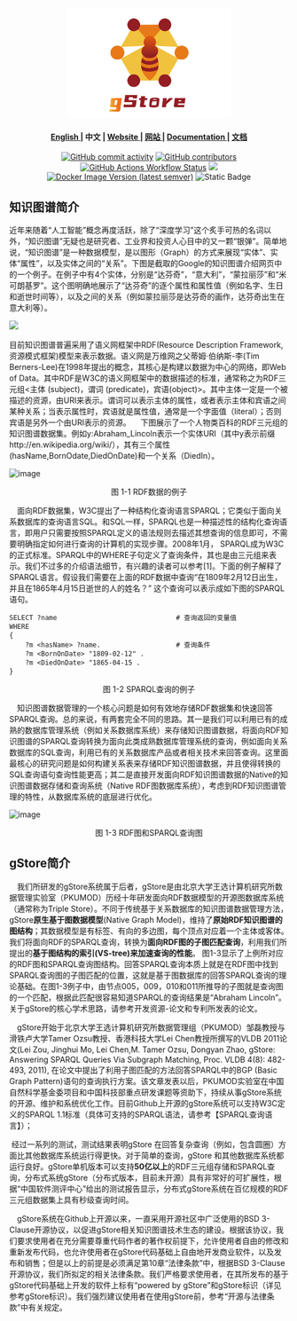 <div align="center">
  <img src="../logo.png" style="height: 200px;" alt="gStore logo"/>
</div>

<div align="center">
  <h4> <a href="../../README.md" target="_blank"> English </a> | 中文 | <a href="https://en.gstore.cn" target="_blank"> Website </a> | <a href="https://www.gstore.cn" target="_blank"> 网站 </a> |  <a href="https://gstore-docs.pages.dev" target="_blank"> Documentation </a> | <a href="https://gstore-docs.pages.dev/zh-cn/" target="_blank"> 文档 </a> </h4>
</div>

<div align="center">
  <a href="https://github.com/hrz6976/gstore/commits"><img alt="GitHub commit activity" src="https://img.shields.io/github/commit-activity/y/pkumod/gstore?logo=github"/></a>
  <a href="https://github.com/hrz6976/gstore/contributors"><img alt="GitHub contributors" src="https://img.shields.io/github/contributors-anon/hrz6976/gstore?logo=github&color=%23ffd664"/></a>
  <a href="https://github.com/hrz6976/gstore/actions" ><img alt="GitHub Actions Workflow Status" src="https://img.shields.io/github/actions/workflow/status/hrz6976/gStore/ci.yml?logo=github"/></a>
  <a href="https://codecov.io/github/hrz6976/gStore" ><img src="https://codecov.io/github/hrz6976/gStore/graph/badge.svg?token=0NE3KM5AV8"/></a>
  <a href="https://hub.docker.com/repository/docker/hrz6976/gstore"><img alt="Docker Image Version (latest semver)" src="https://img.shields.io/docker/v/hrz6976/gstore?logo=docker&label=docker&color=%2328a8ea"/></a>
  <span><img alt="Static Badge" src="https://img.shields.io/badge/arch-amd64_arm64_loongarch-%23f23f46?logo=amazonec2"></span>
</div>

## 知识图谱简介


近年来随着“人工智能”概念再度活跃，除了“深度学习”这个炙手可热的名词以外，“知识图谱”无疑也是研究者、工业界和投资人心目中的又一颗“银弹”。简单地说，“知识图谱”是一种数据模型，是以图形（Graph）的方式来展现“实体”、实体“属性”，以及实体之间的“关系”。下图是截取的Google的知识图谱介绍网页中的一个例子。在例子中有4个实体，分别是“达芬奇”，“意大利”，“蒙拉丽莎”和“米可朗基罗”。这个图明确地展示了“达芬奇”的逐个属性和属性值（例如名字、生日和逝世时间等），以及之间的关系（例如蒙拉丽莎是达芬奇的画作，达芬奇出生在意大利等）。

![](https://gstore-web.oss-cn-zhangjiakou.aliyuncs.com/mdimg/Google.jpg)

目前知识图谱普遍采用了语义网框架中RDF(Resource Description Framework,资源模式框架)模型来表示数据。语义网是万维网之父蒂姆·伯纳斯-李(Tim Berners-Lee)在1998年提出的概念，其核心是构建以数据为中心的网络，即Web of Data。其中RDF是W3C的语义网框架中的数据描述的标准，通常称之为RDF三元组<主体 (subject)，谓词 (predicate)，宾语(object)>。其中主体一定是一个被描述的资源，由URI来表示。谓词可以表示主体的属性，或者表示主体和宾语之间某种关系；当表示属性时，宾语就是属性值，通常是一个字面值（literal）；否则宾语是另外一个由URI表示的资源。
&ensp;&ensp;下图展示了一个人物类百科的RDF三元组的知识图谱数据集。例如y:Abraham_Lincoln表示一个实体URI（其中y表示前缀http://en.wikipedia.org/wiki/），其有三个属性(hasName,BornOdate,DiedOnDate)和一个关系（DiedIn）。

![image](https://gstore-web.oss-cn-zhangjiakou.aliyuncs.com/mdimg/RDF.jpg)

<center>图 1-1 RDF数据的例子</center>


&ensp;&ensp;面向RDF数据集，W3C提出了一种结构化查询语言SPARQL；它类似于面向关系数据库的查询语言SQL。和SQL一样，SPARQL也是一种描述性的结构化查询语言，即用户只需要按照SPARQL定义的语法规则去描述其想查询的信息即可，不需要明确指定如何进行查询的计算机的实现步骤。2008年1月， SPARQL成为W3C的正式标准。SPARQL中的WHERE子句定义了查询条件，其也是由三元组来表示。我们不过多的介绍语法细节，有兴趣的读者可以参考[1]。下面的例子解释了SPARQL语言。假设我们需要在上面的RDF数据中查询“在1809年2月12日出生，并且在1865年4月15日逝世的人的姓名？” 这个查询可以表示成如下图的SPARQL语句。

```SPARQL
SELECT ?name                              # 查询返回的变量值
WHERE
{
    ?m <hasName> ?name.                   # 查询条件
    ?m <BornOnDate> "1809-02-12" .
    ?m <DiedOnDate> "1865-04-15 .
}
```

<center>图 1-2 SPARQL查询的例子</center>

&ensp;&ensp;知识图谱数据管理的一个核心问题是如何有效地存储RDF数据集和快速回答SPARQL查询。总的来说，有两套完全不同的思路。其一是我们可以利用已有的成熟的数据库管理系统（例如关系数据库系统）来存储知识图谱数据，将面向RDF知识图谱的SPARQL查询转换为面向此类成熟数据库管理系统的查询，例如面向关系数据库的SQL查询，利用已有的关系数据库产品或者相关技术来回答查询。这里面最核心的研究问题是如何构建关系表来存储RDF知识图谱数据，并且使得转换的SQL查询语句查询性能更高；其二是直接开发面向RDF知识图谱数据的Native的知识图谱数据存储和查询系统（Native RDF图数据库系统），考虑到RDF知识图谱管理的特性，从数据库系统的底层进行优化。

![image](https://gstore-web.oss-cn-zhangjiakou.aliyuncs.com/mdimg/4.jpg)

<center>图 1-3 RDF图和SPARQL查询图</center>

## gStore简介

&ensp;&ensp;我们所研发的gStore系统属于后者，gStore是由北京大学王选计算机研究所数据管理实验室（PKUMOD）历经十年研发面向RDF数据模型的开源图数据库系统（通常称为Triple Store）。不同于传统基于关系数据库的知识图谱数据管理方法，gStore**原生基于图数据模型**(Native Graph Model)，维持了**原始RDF知识图谱的图结构**；其数据模型是有标签、有向的多边图，每个顶点对应着一个主体或客体。我们将面向RDF的SPARQL查询，转换为**面向RDF图的子图匹配查询**，利用我们所提出的**基于图结构的索引(VS-tree)来加速查询的性能**。 图1-3显示了上例所对应的RDF图和SPARQL查询图结构。回答SPARQL查询本质上就是在RDF图中找到SPARQL查询图的子图匹配的位置，这就是基于图数据库的回答SPARQL查询的理论基础。在图1-3例子中，由节点005，009，010和011所推导的子图就是查询图的一个匹配，根据此匹配很容易知道SPARQL的查询结果是“Abraham Lincoln”。关于gStore的核心学术思路，请参考开发资源-论文和专利所发表的论文。

&ensp;&ensp;gStore开始于北京大学王选计算机研究所数据管理组（PKUMOD）邹磊教授与滑铁卢大学Tamer Ozsu教授、香港科技大学Lei Chen教授所撰写的VLDB 2011论文(Lei Zou, Jinghui Mo, Lei Chen,M. Tamer Ozsu, Dongyan Zhao, gStore: Answering SPARQL Queries Via Subgraph Matching, Proc. VLDB 4(8): 482-493, 2011), 在论文中提出了利用子图匹配的方法回答SPARQL中的BGP (Basic Graph Pattern)语句的查询执行方案。该文章发表以后，PKUMOD实验室在中国自然科学基金委项目和中国科技部重点研发课题等资助下，持续从事gStore系统的开源、维护和系统优化工作。目前Github上开源的gStore系统可以支持W3C定义的SPARQL 1.1标准（具体可支持的SPARQL语法，请参考【SPARQL查询语言】）；

​    经过一系列的测试，测试结果表明gStore 在回答复杂查询（例如，包含圆圈）方面比其他数据库系统运行得更快。对于简单的查询，gStore 和其他数据库系统都运行良好。gStore单机版本可以支持**50亿以上**的RDF三元组存储和SPARQL查询，分布式系统gStore（分布式版本，目前未开源）具有非常好的可扩展性，根据“中国软件测评中心”给出的测试报告显示，分布式gStore系统在百亿规模的RDF三元组数据集上具有秒级查询时间。

&ensp;&ensp;gStore系统在Github上开源以来，一直采用开源社区中广泛使用的BSD 3-Clause开源协议，以促进gStore相关知识图谱技术生态的建设。根据该协议，我们要求使用者在充分需要尊重代码作者的著作权前提下，允许使用者自由的修改和重新发布代码，也允许使用者在gStore代码基础上自由地开发商业软件，以及发布和销售；但是以上的前提是必须满足第10章“法律条款”中，根据BSD 3-Clause开源协议，我们所拟定的相关法律条款。我们严格要求使用者，在其所发布的基于gStore代码基础上开发的软件上标有“powered by gStore”和gStore标识（详见参考gStore标识）。我们强烈建议使用者在使用gStore前，参考“开源与法律条款”中有关规定。
